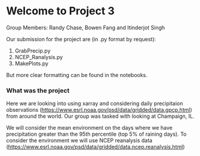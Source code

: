 # Welcome to Project 3
Group Members: Randy Chase, Bowen Fang and Itinderjot Singh

Our submission for the project are (in .py format by request): 
  1) GrabPrecip.py
  2) NCEP_Ranalysis.py
  3) MakePlots.py

But more clear formatting can be found in the notebooks. 

### What was the project

Here we are looking into using xarray and considering daily precipitaion observations (https://www.esrl.noaa.gov/psd/data/gridded/data.gpcp.html) from around the world. Our group was tasked with looking at Champaign, IL. 

We will consider the mean environment on the days where we have precipitation greater than the 95th percentile (top 5% of raining days). To consider the environment we will use NCEP reanalysis data (https://www.esrl.noaa.gov/psd/data/gridded/data.ncep.reanalysis.html) 
